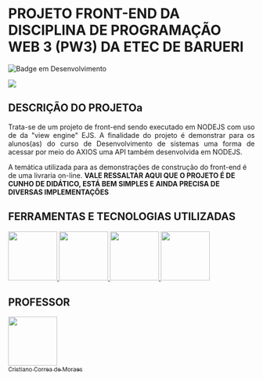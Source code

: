# PROJETO FRONT-END DA DISCIPLINA DE PROGRAMAÇÃO WEB 3 (PW3) DA ETEC DE BARUERI

![Badge em Desenvolvimento](http://img.shields.io/static/v1?label=STATUS&message=EM%20DESENVOLVIMENTO&color=GREEN&style=for-the-badge)

<img src="https://raw.githubusercontent.com/Alexxmfs/GamesStore_Front_end/https/github.com/Alexxmfs/245tp1/homeScreen.PNG" />

## DESCRIÇÃO DO PROJETOa
<p align="justify">
Trata-se de um projeto de front-end sendo executado em NODEJS com uso de da "view engine" EJS. A finalidade do projeto é demonstrar para os alunos(as) do curso de Desenvolvimento de sistemas uma forma de acessar por meio do AXIOS uma API também desenvolvida em NODEJS.

A temática utilizada para as demonstrações de construção do front-end é de uma livraria on-line. <strong>VALE RESSALTAR AQUI QUE O PROJETO É DE CUNHO DE DIDÁTICO, ESTÁ BEM SIMPLES E AINDA PRECISA DE DIVERSAS IMPLEMENTAÇÕES</strong> 
</p>

## FERRAMENTAS E TECNOLOGIAS UTILIZADAS

<a href="#">
<img src="https://cdn.jsdelivr.net/gh/devicons/devicon/icons/vscode/vscode-original.svg" width=100 />        
</a>
<a href="#"> 
<img src="https://cdn.jsdelivr.net/gh/devicons/devicon/icons/nodejs/nodejs-original-wordmark.svg" width=100 />
</a>
<a href="#">
<img src="https://cdn.jsdelivr.net/gh/devicons/devicon/icons/npm/npm-original-wordmark.svg" width=100 />
</a>
<a href="#">
<img src="https://cdn.jsdelivr.net/gh/devicons/devicon/icons/javascript/javascript-original.svg" width=100 />
</a>

## PROFESSOR

[<img src="https://avatars.githubusercontent.com/u/66446324?v=4" width=100><br><sub>Cristiano Correa de Moraes</sub>](https://github.com/cristianocorrea3)

